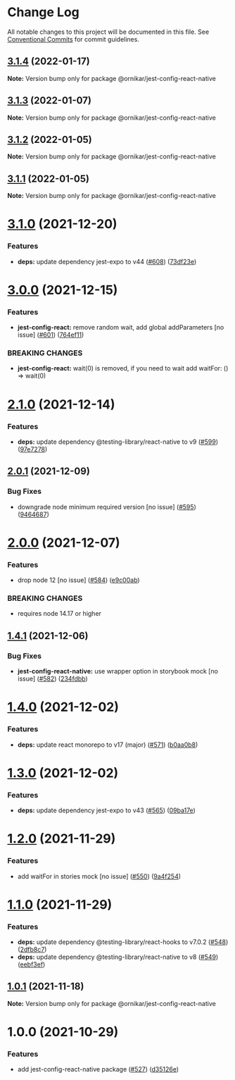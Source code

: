 # Change Log

All notable changes to this project will be documented in this file.
See [Conventional Commits](https://conventionalcommits.org) for commit guidelines.

## [3.1.4](https://github.com/ornikar/shared-configs/compare/@ornikar/jest-config-react-native@3.1.3...@ornikar/jest-config-react-native@3.1.4) (2022-01-17)

**Note:** Version bump only for package @ornikar/jest-config-react-native





## [3.1.3](https://github.com/ornikar/shared-configs/compare/@ornikar/jest-config-react-native@3.1.2...@ornikar/jest-config-react-native@3.1.3) (2022-01-07)

**Note:** Version bump only for package @ornikar/jest-config-react-native





## [3.1.2](https://github.com/ornikar/shared-configs/compare/@ornikar/jest-config-react-native@3.1.1...@ornikar/jest-config-react-native@3.1.2) (2022-01-05)

**Note:** Version bump only for package @ornikar/jest-config-react-native





## [3.1.1](https://github.com/ornikar/shared-configs/compare/@ornikar/jest-config-react-native@3.1.0...@ornikar/jest-config-react-native@3.1.1) (2022-01-05)

**Note:** Version bump only for package @ornikar/jest-config-react-native





# [3.1.0](https://github.com/ornikar/shared-configs/compare/@ornikar/jest-config-react-native@3.0.0...@ornikar/jest-config-react-native@3.1.0) (2021-12-20)


### Features

* **deps:** update dependency jest-expo to v44 ([#608](https://github.com/ornikar/shared-configs/issues/608)) ([73df23e](https://github.com/ornikar/shared-configs/commit/73df23e2f832cc6323fd4b5dd1c812fc8a5ec9c8))





# [3.0.0](https://github.com/ornikar/shared-configs/compare/@ornikar/jest-config-react-native@2.1.0...@ornikar/jest-config-react-native@3.0.0) (2021-12-15)


### Features

* **jest-config-react:** remove random wait, add global addParameters [no issue] ([#601](https://github.com/ornikar/shared-configs/issues/601)) ([764ef11](https://github.com/ornikar/shared-configs/commit/764ef11d9bd29e309438040e06fbdf4f9f6a2e9e))


### BREAKING CHANGES

* **jest-config-react:** wait(0) is removed, if you need to wait add waitFor: () => wait(0) 





# [2.1.0](https://github.com/ornikar/shared-configs/compare/@ornikar/jest-config-react-native@2.0.1...@ornikar/jest-config-react-native@2.1.0) (2021-12-14)


### Features

* **deps:** update dependency @testing-library/react-native to v9 ([#599](https://github.com/ornikar/shared-configs/issues/599)) ([97e7278](https://github.com/ornikar/shared-configs/commit/97e72787fc6301146523b9a373ed8cfedcfc40ad))





## [2.0.1](https://github.com/ornikar/shared-configs/compare/@ornikar/jest-config-react-native@2.0.0...@ornikar/jest-config-react-native@2.0.1) (2021-12-09)


### Bug Fixes

* downgrade node minimum required version [no issue] ([#595](https://github.com/ornikar/shared-configs/issues/595)) ([9464687](https://github.com/ornikar/shared-configs/commit/9464687f55aed4a2e683f5d3b992300d000a2b30))





# [2.0.0](https://github.com/ornikar/shared-configs/compare/@ornikar/jest-config-react-native@1.4.1...@ornikar/jest-config-react-native@2.0.0) (2021-12-07)


### Features

* drop node 12 [no issue] ([#584](https://github.com/ornikar/shared-configs/issues/584)) ([e9c00ab](https://github.com/ornikar/shared-configs/commit/e9c00abb5ed3a9c60993b6c652566dd7e71a97e1))


### BREAKING CHANGES

* requires node 14.17 or higher 





## [1.4.1](https://github.com/ornikar/shared-configs/compare/@ornikar/jest-config-react-native@1.4.0...@ornikar/jest-config-react-native@1.4.1) (2021-12-06)


### Bug Fixes

* **jest-config-react-native:** use wrapper option in storybook mock [no issue] ([#582](https://github.com/ornikar/shared-configs/issues/582)) ([234fdbb](https://github.com/ornikar/shared-configs/commit/234fdbb301c5e8f56ea2ef9e27623b004d2a9ae0))





# [1.4.0](https://github.com/ornikar/shared-configs/compare/@ornikar/jest-config-react-native@1.3.0...@ornikar/jest-config-react-native@1.4.0) (2021-12-02)


### Features

* **deps:** update react monorepo to v17 (major) ([#571](https://github.com/ornikar/shared-configs/issues/571)) ([b0aa0b8](https://github.com/ornikar/shared-configs/commit/b0aa0b8138978d6722c8a5ff5374d200f4cdd099))





# [1.3.0](https://github.com/ornikar/shared-configs/compare/@ornikar/jest-config-react-native@1.2.0...@ornikar/jest-config-react-native@1.3.0) (2021-12-02)


### Features

* **deps:** update dependency jest-expo to v43 ([#565](https://github.com/ornikar/shared-configs/issues/565)) ([09ba17e](https://github.com/ornikar/shared-configs/commit/09ba17eca1dfecda271d772e0d3d938e080fe0c1))





# [1.2.0](https://github.com/ornikar/shared-configs/compare/@ornikar/jest-config-react-native@1.1.0...@ornikar/jest-config-react-native@1.2.0) (2021-11-29)


### Features

* add waitFor in stories mock [no issue] ([#550](https://github.com/ornikar/shared-configs/issues/550)) ([9a4f254](https://github.com/ornikar/shared-configs/commit/9a4f25431cf556099b6c48dd52670937526c19b7))





# [1.1.0](https://github.com/ornikar/shared-configs/compare/@ornikar/jest-config-react-native@1.0.1...@ornikar/jest-config-react-native@1.1.0) (2021-11-29)


### Features

* **deps:** update dependency @testing-library/react-hooks to v7.0.2 ([#548](https://github.com/ornikar/shared-configs/issues/548)) ([2dfb8c7](https://github.com/ornikar/shared-configs/commit/2dfb8c79b31ad4211cd2a41fc31c432b39b1de3b))
* **deps:** update dependency @testing-library/react-native to v8 ([#549](https://github.com/ornikar/shared-configs/issues/549)) ([eebf3ef](https://github.com/ornikar/shared-configs/commit/eebf3ef93d92b4729dd2e80358c98ed13d9ee0e8))





## [1.0.1](https://github.com/ornikar/shared-configs/compare/@ornikar/jest-config-react-native@1.0.0...@ornikar/jest-config-react-native@1.0.1) (2021-11-18)

**Note:** Version bump only for package @ornikar/jest-config-react-native





# 1.0.0 (2021-10-29)


### Features

* add jest-config-react-native package ([#527](https://github.com/ornikar/shared-configs/issues/527)) ([d35126e](https://github.com/ornikar/shared-configs/commit/d35126e2fd43eb728129b096db54094370bfd8b5))

